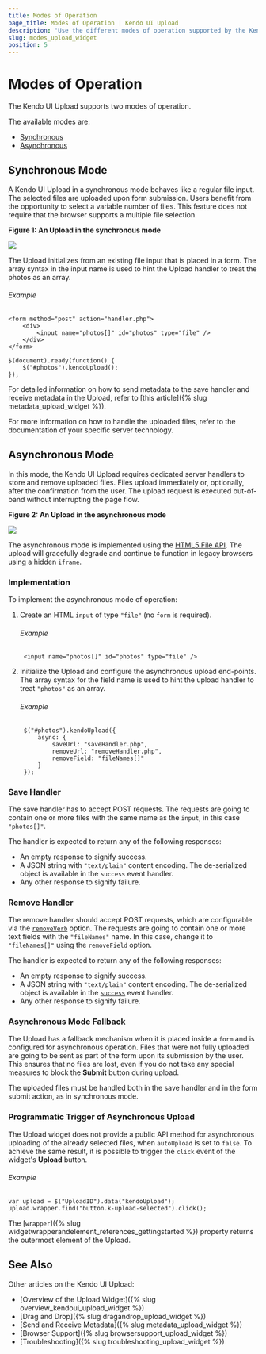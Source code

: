 ```yaml
---
title: Modes of Operation
page_title: Modes of Operation | Kendo UI Upload
description: "Use the different modes of operation supported by the Kendo UI Upload widget, initialize it from an existing file and how to use its asynchronous mode."
slug: modes_upload_widget
position: 5
---
```


# Modes of Operation

The Kendo UI Upload supports two modes of operation.

The available modes are:   
* [Synchronous](#synchronous-mode)
* [Asynchronous](#asynchronous-mode)

## Synchronous Mode

A Kendo UI Upload in a synchronous mode behaves like a regular file input. The selected files are uploaded upon form submission. Users benefit from the opportunity to select a variable number of files. This feature does not require that the browser supports a multiple file selection.

**Figure 1: An Upload in the synchronous mode**

![](/controls/editors/upload/upload-sync.png)

The Upload initializes from an existing file input that is placed in a form. The array syntax in the input name is used to hint the Upload handler to treat the photos as an array.

###### Example

    <form method="post" action="handler.php">
        <div>
            <input name="photos[]" id="photos" type="file" />
        </div>
    </form>

    $(document).ready(function() {
        $("#photos").kendoUpload();
    });

For detailed information on how to send metadata to the save handler and receive metadata in the Upload, refer to [this article]({% slug metadata_upload_widget %}).

For more information on how to handle the uploaded files, refer to the documentation of your specific server technology.

## Asynchronous Mode

In this mode, the Kendo UI Upload requires dedicated server handlers to store and remove uploaded files. Files upload immediately or, optionally, after the confirmation from the user. The upload request is executed out-of-band without interrupting the page flow.

**Figure 2: An Upload in the asynchronous mode**

![](/controls/editors/upload/upload-async.png)

The asynchronous mode is implemented using the [HTML5 File API](https://en.wikipedia.org/wiki/HTML5_File_API). The upload will gracefully degrade and continue to function in legacy browsers using a hidden `iframe`.

### Implementation

To implement the asynchronous mode of operation:

1. Create an HTML `input` of type `"file"` (no `form` is required).

    ###### Example

        <input name="photos[]" id="photos" type="file" />

2. Initialize the Upload and configure the asynchronous upload end-points. The array syntax for the field name is used to hint the upload handler to treat `"photos"` as an array.

    ###### Example

        $("#photos").kendoUpload({
            async: {
                saveUrl: "saveHandler.php",
                removeUrl: "removeHandler.php",
                removeField: "fileNames[]"
            }
        });

### Save Handler

The save handler has to accept POST requests. The requests are going to contain one or more files with the same name as the `input`, in this case `"photos[]"`.

The handler is expected to return any of the following responses:

* An empty response to signify success.
* A JSON string with `"text/plain"` content encoding. The de-serialized object is available in the `success` event handler.
* Any other response to signify failure.

### Remove Handler

The remove handler should accept POST requests, which are configurable via the [`removeVerb`](/api/javascript/ui/upload#configuration-async.removeVerb) option. The requests are going to contain one or more text fields with the `"fileNames"` name. In this case, change it to `"fileNames[]"` using the `removeField` option.

The handler is expected to return any of the following responses:

* An empty response to signify success.
* A JSON string with `"text/plain"` content encoding. The de-serialized object is available in the [`success`](/api/javascript/ui/upload#events-success) event handler.
* Any other response to signify failure.

### Asynchronous Mode Fallback

The Upload has a fallback mechanism when it is placed inside a `form` and is configured for asynchronous operation. Files that were not fully uploaded are going to be sent as part of the form upon its submission by the user. This ensures that no files are lost, even if you do not take any special measures to block the **Submit** button during upload.

The uploaded files must be handled both in the save handler and in the form submit action, as in synchronous mode.

### Programmatic Trigger of Asynchronous Upload

The Upload widget does not provide a public API method for asynchronous uploading of the already selected files, when `autoUpload` is set to `false`. To achieve the same result, it is possible to trigger the `click` event of the widget's **Upload** button.

###### Example

    var upload = $("UploadID").data("kendoUpload");
    upload.wrapper.find("button.k-upload-selected").click();

The [`wrapper`]({% slug widgetwrapperandelement_references_gettingstarted %}) property returns the outermost element of the Upload.

## See Also

Other articles on the Kendo UI Upload:

* [Overview of the Upload Widget]({% slug overview_kendoui_upload_widget %})
* [Drag and Drop]({% slug dragandrop_upload_widget %})
* [Send and Receive Metadata]({% slug metadata_upload_widget %})
* [Browser Support]({% slug browsersupport_upload_widget %})
* [Troubleshooting]({% slug troubleshooting_upload_widget %})
